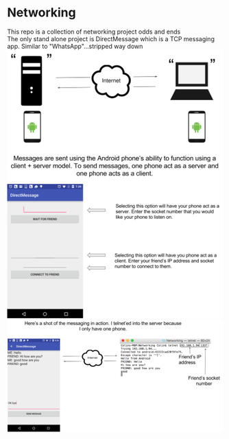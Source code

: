 # Networking<br />
This repo is a collection of networking project odds and ends<br />
The only stand alone project is DirectMessage which is a TCP messaging app. Similar to "WhatsApp"...stripped way down <br />
![Alt text](https://github.com/colinsheppard10/Networking/blob/master/Images/Screen%20Shot%202016-03-23%20at%208.54.58%20PM.png "Optional title")  
![Alt text](https://github.com/colinsheppard10/Networking/blob/master/Images/Screen%20Shot%202016-03-23%20at%208.56.06%20PM.png "Optional title")
![Alt text](https://github.com/colinsheppard10/Networking/blob/master/Images/Screen%20Shot%202016-03-23%20at%208.56.29%20PM.png "Optional title")